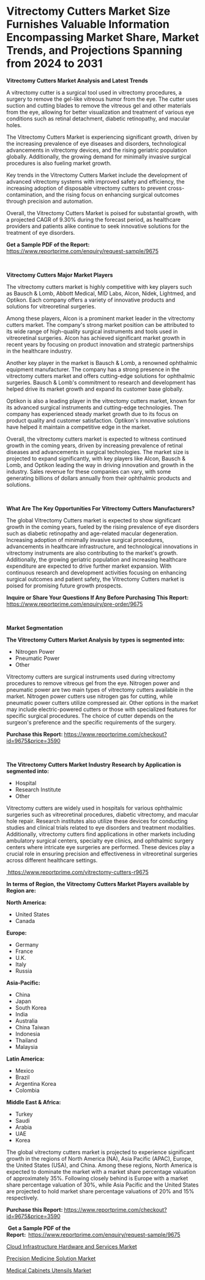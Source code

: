 <p><h1>Vitrectomy Cutters Market Size Furnishes Valuable Information Encompassing Market Share, Market Trends, and Projections Spanning from 2024 to 2031</h1></p><p><strong>Vitrectomy Cutters Market Analysis and Latest Trends</strong></p>
<p><p>A vitrectomy cutter is a surgical tool used in vitrectomy procedures, a surgery to remove the gel-like vitreous humor from the eye. The cutter uses suction and cutting blades to remove the vitreous gel and other materials from the eye, allowing for better visualization and treatment of various eye conditions such as retinal detachment, diabetic retinopathy, and macular holes.</p><p>The Vitrectomy Cutters Market is experiencing significant growth, driven by the increasing prevalence of eye diseases and disorders, technological advancements in vitrectomy devices, and the rising geriatric population globally. Additionally, the growing demand for minimally invasive surgical procedures is also fueling market growth.</p><p>Key trends in the Vitrectomy Cutters Market include the development of advanced vitrectomy systems with improved safety and efficiency, the increasing adoption of disposable vitrectomy cutters to prevent cross-contamination, and the rising focus on enhancing surgical outcomes through precision and automation.</p><p>Overall, the Vitrectomy Cutters Market is poised for substantial growth, with a projected CAGR of 9.30% during the forecast period, as healthcare providers and patients alike continue to seek innovative solutions for the treatment of eye disorders.</p></p>
<p><strong>Get a Sample PDF of the Report:&nbsp;</strong> <a href="https://www.reportprime.com/enquiry/request-sample/9675">https://www.reportprime.com/enquiry/request-sample/9675</a></p>
<p>&nbsp;</p>
<p><strong>Vitrectomy Cutters Major Market Players</strong></p>
<p><p>The vitrectomy cutters market is highly competitive with key players such as Bausch & Lomb, Abbott Medical, MID Labs, Alcon, Nidek, Lightmed, and Optikon. Each company offers a variety of innovative products and solutions for vitreoretinal surgeries.</p><p>Among these players, Alcon is a prominent market leader in the vitrectomy cutters market. The company's strong market position can be attributed to its wide range of high-quality surgical instruments and tools used in vitreoretinal surgeries. Alcon has achieved significant market growth in recent years by focusing on product innovation and strategic partnerships in the healthcare industry.</p><p>Another key player in the market is Bausch & Lomb, a renowned ophthalmic equipment manufacturer. The company has a strong presence in the vitrectomy cutters market and offers cutting-edge solutions for ophthalmic surgeries. Bausch & Lomb's commitment to research and development has helped drive its market growth and expand its customer base globally.</p><p>Optikon is also a leading player in the vitrectomy cutters market, known for its advanced surgical instruments and cutting-edge technologies. The company has experienced steady market growth due to its focus on product quality and customer satisfaction. Optikon's innovative solutions have helped it maintain a competitive edge in the market.</p><p>Overall, the vitrectomy cutters market is expected to witness continued growth in the coming years, driven by increasing prevalence of retinal diseases and advancements in surgical technologies. The market size is projected to expand significantly, with key players like Alcon, Bausch & Lomb, and Optikon leading the way in driving innovation and growth in the industry. Sales revenue for these companies can vary, with some generating billions of dollars annually from their ophthalmic products and solutions.</p></p>
<p>&nbsp;</p>
<p><strong>What Are The Key Opportunities For Vitrectomy Cutters Manufacturers?</strong></p>
<p><p>The global Vitrectomy Cutters market is expected to show significant growth in the coming years, fueled by the rising prevalence of eye disorders such as diabetic retinopathy and age-related macular degeneration. Increasing adoption of minimally invasive surgical procedures, advancements in healthcare infrastructure, and technological innovations in vitrectomy instruments are also contributing to the market's growth. Additionally, the growing geriatric population and increasing healthcare expenditure are expected to drive further market expansion. With continuous research and development activities focusing on enhancing surgical outcomes and patient safety, the Vitrectomy Cutters market is poised for promising future growth prospects.</p></p>
<p><strong>Inquire or Share Your Questions If Any Before Purchasing This Report:</strong> <a href="https://www.reportprime.com/enquiry/pre-order/9675">https://www.reportprime.com/enquiry/pre-order/9675</a></p>
<p>&nbsp;</p>
<p><strong>Market Segmentation</strong></p>
<p><strong>The Vitrectomy Cutters Market Analysis by types is segmented into:</strong></p>
<p><ul><li>Nitrogen Power</li><li>Pneumatic Power</li><li>Other</li></ul></p>
<p><p>Vitrectomy cutters are surgical instruments used during vitrectomy procedures to remove vitreous gel from the eye. Nitrogen power and pneumatic power are two main types of vitrectomy cutters available in the market. Nitrogen power cutters use nitrogen gas for cutting, while pneumatic power cutters utilize compressed air. Other options in the market may include electric-powered cutters or those with specialized features for specific surgical procedures. The choice of cutter depends on the surgeon's preference and the specific requirements of the surgery.</p></p>
<p><strong>Purchase this Report:&nbsp;</strong><a href="https://www.reportprime.com/checkout?id=9675&price=3590">https://www.reportprime.com/checkout?id=9675&price=3590</a></p>
<p>&nbsp;</p>
<p><strong>The Vitrectomy Cutters Market Industry Research by Application is segmented into:</strong></p>
<p><ul><li>Hospital</li><li>Research Institute</li><li>Other</li></ul></p>
<p><p>Vitrectomy cutters are widely used in hospitals for various ophthalmic surgeries such as vitreoretinal procedures, diabetic vitrectomy, and macular hole repair. Research institutes also utilize these devices for conducting studies and clinical trials related to eye disorders and treatment modalities. Additionally, vitrectomy cutters find applications in other markets including ambulatory surgical centers, specialty eye clinics, and ophthalmic surgery centers where intricate eye surgeries are performed. These devices play a crucial role in ensuring precision and effectiveness in vitreoretinal surgeries across different healthcare settings.</p></p>
<p><a href="https://www.reportprime.com/vitrectomy-cutters-r9675">&nbsp;https://www.reportprime.com/vitrectomy-cutters-r9675</a></p>
<p><strong>In terms of Region, the Vitrectomy Cutters Market Players available by Region are:</strong></p>
<p>
    <p> <strong> North America: </strong>
        <ul>
            <li>United States</li>
            <li>Canada</li>
        </ul>
        </p> 
    <p> <strong> Europe: </strong>
        <ul>
            <li>Germany</li>
            <li>France</li>
            <li>U.K.</li>
            <li>Italy</li>
            <li>Russia</li>
        </ul>
        </p> 
    <p> <strong> Asia-Pacific: </strong>
        <ul>
            <li>China</li>
            <li>Japan</li>
            <li>South Korea</li>
            <li>India</li>
            <li>Australia</li>
            <li>China Taiwan</li>
            <li>Indonesia</li>
            <li>Thailand</li>
            <li>Malaysia</li>
        </ul>
        </p> 
    <p> <strong> Latin America: </strong>
        <ul>
            <li>Mexico</li>
            <li>Brazil</li>
            <li>Argentina Korea</li>
            <li>Colombia</li>
        </ul>
        </p> 
    <p> <strong> Middle East & Africa: </strong>
        <ul>
            <li>Turkey</li>
            <li>Saudi</li>
            <li>Arabia</li>
            <li>UAE</li>
            <li>Korea</li>
        </ul>
    </p>
    </p>
<p><p>The global vitrectomy cutters market is projected to experience significant growth in the regions of North America (NA), Asia Pacific (APAC), Europe, the United States (USA), and China. Among these regions, North America is expected to dominate the market with a market share percentage valuation of approximately 35%. Following closely behind is Europe with a market share percentage valuation of 30%, while Asia Pacific and the United States are projected to hold market share percentage valuations of 20% and 15% respectively.</p></p>
<p><strong>Purchase this Report: </strong><a href="https://www.reportprime.com/checkout?id=9675&price=3590">https://www.reportprime.com/checkout?id=9675&price=3590</a></p>
<p>&nbsp;<strong>Get a Sample PDF of the Report:&nbsp;&nbsp;</strong><a href="https://www.reportprime.com/enquiry/request-sample/9675">https://www.reportprime.com/enquiry/request-sample/9675</a></p>
<p><strong></strong></p>
<p><p><a href="https://view.publitas.com/reportprime-1/cloud-infrastructure-hardware-and-services-market-emerging-trends-and-future-prospects-for-period-from-2024-to-2031/">Cloud Infrastructure Hardware and Services Market</a></p><p><a href="https://view.publitas.com/reportprime-1/global-precision-medicine-solution-market-sector-types-applications-market-player-strategies-regional-growth-insights-and-future-projections-2024-2031/">Precision Medicine Solution Market</a></p><p><a href="https://github.com/myacatherineblakecaczo9vcsw/Market-Research-Report-List-3/blob/main/medical-cabinets-utensils-market.md">Medical Cabinets Utensils Market</a></p></p>